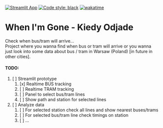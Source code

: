 [![Streamlit App](https://static.streamlit.io/badges/streamlit_badge_black_white.svg)](https://share.streamlit.io/yourGitHubName/yourRepo/yourApp/) [![Code style: black](https://img.shields.io/badge/code%20style-black-000000.svg)](https://github.com/psf/black) [![wakatime](https://wakatime.com/badge/user/0f72042d-273f-4dc4-bbee-a7559683e16a/project/adb15c20-aa9a-4093-9b79-3967e3d3d551.svg)](https://wakatime.com/badge/user/0f72042d-273f-4dc4-bbee-a7559683e16a/project/adb15c20-aa9a-4093-9b79-3967e3d3d551)
# When I'm Gone - Kiedy Odjade

Check when bus/tram will arrive...  
Project where you wanna find when bus or tram will arrive or you wanna just look into some data about bus / tram in Warsaw (Poland) [in future in other cities].

#### TODO:
1. [ ] Streamlit prototype
   1. [x] Realtime BUS tracking
   2. [ ] Realtime TRAM tracking
   3. [ ] Panel to select bus/tram lines
   4. [ ] Show path and station for selected lines
2. [ ] Analyze data
   1. [ ] For selected station check all lines and show nearest buses/trams
   2. [ ] For selected bus/tram line check timings on station
   3. [ ] ...